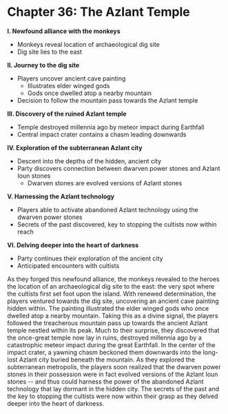 # Chapter 36: The Azlant Temple

**I. Newfound alliance with the monkeys**
- Monkeys reveal location of archaeological dig site
- Dig site lies to the east

**II. Journey to the dig site**
- Players uncover ancient cave painting
    - Illustrates elder winged gods
    - Gods once dwelled atop a nearby mountain
- Decision to follow the mountain pass towards the Azlant temple

**III. Discovery of the ruined Azlant temple**
- Temple destroyed millennia ago by meteor impact during Earthfall
- Central impact crater contains a chasm leading downwards

**IV. Exploration of the subterranean Azlant city**
- Descent into the depths of the hidden, ancient city
- Party discovers connection between dwarven power stones and Azlant Ioun stones
    - Dwarven stones are evolved versions of Azlant stones

**V. Harnessing the Azlant technology**
- Players able to activate abandoned Azlant technology using the dwarven power stones
- Secrets of the past discovered, key to stopping the cultists now within reach

**VI. Delving deeper into the heart of darkness**
- Party continues their exploration of the ancient city
- Anticipated encounters with cultists



As they forged this newfound alliance, the monkeys revealed to the heroes the location of an archaeological dig site to the east: the very spot where the cultists first set foot upon the island.
With renewed determination, the players ventured towards the dig site, uncovering an ancient cave painting hidden within. The painting illustrated the elder winged gods who once dwelled atop a nearby mountain. Taking this as a divine signal, the players followed the treacherous mountain pass up towards the ancient Azlant temple nestled within its peak.
Much to their surprise, they discovered that the once-great temple now lay in ruins, destroyed millennia ago by a catastrophic meteor impact during the great Earthfall. In the center of the impact crater, a yawning chasm beckoned them downwards into the long-lost Azlant city buried beneath the mountain.
As they explored the subterranean metropolis, the players soon realized that the dwarven power stones in their possession were in fact evolved versions of the Azlant Ioun stones -- and thus could harness the power of the abandoned Azlant technology that lay dormant in the hidden city. The secrets of the past and the key to stopping the cultists were now within their grasp as they delved deeper into the heart of darkness.
